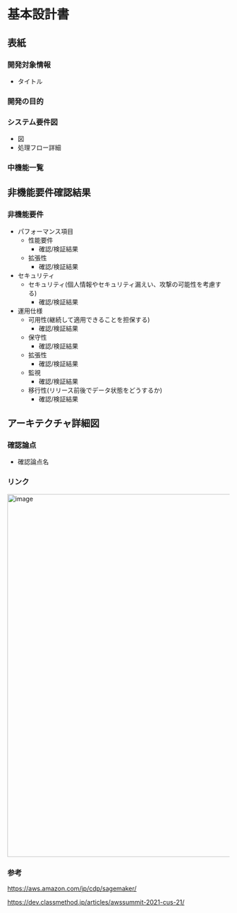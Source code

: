 # 基本設計書
## 表紙
### 開発対象情報
- タイトル

### 開発の目的

### システム要件図
- 図
- 処理フロー詳細

### 中機能一覧

## 非機能要件確認結果
### 非機能要件
- パフォーマンス項目
  - 性能要件
    - 確認/検証結果
  - 拡張性
    - 確認/検証結果
- セキュリティ
  - セキュリティ(個人情報やセキュリティ漏えい、攻撃の可能性を考慮する)
    - 確認/検証結果
- 運用仕様
  - 可用性(継続して適用できることを担保する)
    - 確認/検証結果
  - 保守性
    - 確認/検証結果
  - 拡張性
    - 確認/検証結果
  - 監視
    - 確認/検証結果
  - 移行性(リリース前後でデータ状態をどうするか)
    - 確認/検証結果

## アーキテクチャ詳細図
### 確認論点
  - 確認論点名
### リンク
<img width="822" alt="image" src="https://github.com/user-attachments/assets/c5b690e2-4054-40b7-bebf-6b6282c492a9" />

### 参考
https://aws.amazon.com/jp/cdp/sagemaker/

https://dev.classmethod.jp/articles/awssummit-2021-cus-21/
